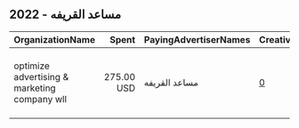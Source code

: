 ## 2022 - مساعد القريفه 
|OrganizationName|Spent|PayingAdvertiserNames|CreativeUrls|Impressions|Genders|AgeBrackets|CountryCodes|BillingAddresses|CandidateBallotInformation|
|:---|---:|:---|:---|---:|:---|:---|:---|:---|:---|
|optimize advertising & marketing company wll|275.00 USD|مساعد القريفه|[0](https://www.snap.com/political-ads/asset/d4545c3b0209bc89f65fbc292a294406ac0f4b11abac5aa663ebd754d5522a25?mediaType=jpg)|351,849||18+|kuwait|"jaber almubarak st, behbehani complex, m floor, office 56,KUWAIT CITY,13046,KW"||
